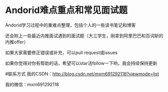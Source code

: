 # Andorid难点重点和常见面试题
Andorid学习过程中的重难点整理，包括个人的一些读书笔记和博客

还会附上一些最近内推面试遇到的面试题（大三学生，刚拿到阿里巴巴和百词斩的内推offer）

如果大家需要修正错误或补充，可以pull request或issues

如果你觉得对你有帮助的话，希望可以star活follow一下哟，我会持续保持更新


#联系方式
我的CSDN：http://blog.csdn.net/mxm691292118?viewmode=list

我的微信：mxm691292118

